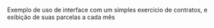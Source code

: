 Exemplo de uso de interface com um simples exercicio de contratos, e exibição de suas parcelas a cada mês
